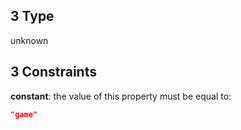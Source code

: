 ## 3 Type

unknown

## 3 Constraints

**constant**: the value of this property must be equal to:

```json
"game"
```

